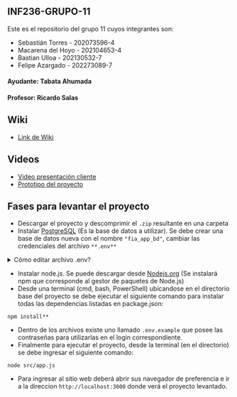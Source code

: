 ## INF236-GRUPO-11

Este es el repositorio del grupo 11 cuyos integrantes son:

* Sebastián Torres - 202073596-4
* Macarena del Hoyo - 202104653-4
* Bastian Ulloa - 202130532-7
* Felipe Azargado - 202273089-7

#### Ayudante: Tabata Ahumada
#### Profesor: Ricardo Salas

## Wiki

* [Link de Wiki](https://github.com/SebaUSM/hito-1/wiki)

## Videos

* [Video presentación cliente](https://www.youtube.com/watch?v=abJau21SDIk)
* [Prototipo del proyecto](https://drive.google.com/file/d/1IWqYfkCJeXBLzhFBOsCx3eZIERb5-Bum/view?usp=sharing)

## Fases para levantar el proyecto
* Descargar el proyecto y descomprimir el ```.zip``` resultante en una carpeta
* Instalar [PostgreSQL](https://www.postgresql.org/) (Es la base de datos a utilizar). Se debe crear una base de datos nueva con el nombre ```"fia_app_bd"```, cambiar las credenciales del archivo ```**.env**```
<details>
<summary> Cómo editar archivo .env? </summary>
Dentro de un IDE que permita su edicion (ej. VSC) deberá ver la siguiente estructura

```
DB_HOST=127.0.0.1
DB_NAME=fia_app_bd
DB_USER=postgres
DB_PASSWORD="password"
JWT_SECRET=tu_jwt_secret
PORT=3000
```
Donde tendrá que cambiar el segmento ```"password"``` por la contraseña que haya sido declarada al momento de iniciar PostgreSQL
</details>

* Instalar node.js. Se puede descargar desde [Nodejs.org](https://nodejs.org/en) (Se instalará npm que corresponde al gestor de paquetes de Node.js)
* Desde una terminal (cmd, bash, PowerShell) ubicandose en el directorio base del proyecto se debe ejecutar el siguiente comando para instalar todas las dependencias listadas en package.json:
```
npm install**
```
* Dentro de los archivos existe uno llamado ```.env.example``` que posee las contraseñas para utilizarlas en el login correspondiente.
* Finalmente para ejecutar el proyecto, desde la terminal (en el directorio) se debe ingresar el siguiente comando:
```
node src/app.js
```
* Para ingresar al sitio web deberá abrir sus navegador de preferencia e ir a la direccion ```http://localhost:3000``` donde verá el proyecto levantado.

